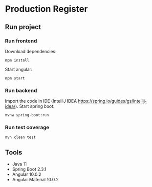 # Production Register

## Run project 

### Run frontend

Download dependencies:
```
npm install
```

Start angular:
```
npm start
```

### Run backend

Import the code in IDE (IntelliJ IDEA https://spring.io/guides/gs/intellij-idea/).
Start spring boot:
```
mvnw spring-boot:run
```

### Run test coverage
```
mvn clean test
```

## Tools

- Java 11
- Spring Boot 2.3.1
- Angular 10.0.2
- Angular Material 10.0.2